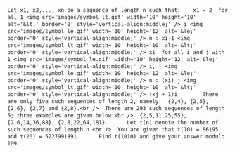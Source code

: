     Let x1, x2,..., xn be a sequence of length n such that:    x1 = 2  for all 1 <img src='images/symbol_lt.gif' width='10' height='10' alt='&lt;' border='0' style='vertical-align:middle;' /> i <img src='images/symbol_le.gif' width='10' height='12' alt='&le;' border='0' style='vertical-align:middle;' /> n : xi-1 <img src='images/symbol_lt.gif' width='10' height='10' alt='&lt;' border='0' style='vertical-align:middle;' /> xi  for all i and j with 1 <img src='images/symbol_le.gif' width='10' height='12' alt='&le;' border='0' style='vertical-align:middle;' /> i, j <img src='images/symbol_le.gif' width='10' height='12' alt='&le;' border='0' style='vertical-align:middle;' /> n : (xi) j <img src='images/symbol_lt.gif' width='10' height='10' alt='&lt;' border='0' style='vertical-align:middle;' /> (xj + 1)i        There are only five such sequences of length 2, namely:  {2,4}, {2,5}, {2,6}, {2,7} and {2,8}.<br />  There are 293 such sequences of length 5; three examples are given below:<br />  {2,5,11,25,55}, {2,6,14,36,88}, {2,8,22,64,181}.      Let t(n) denote the number of such sequences of length n.<br />  You are given that t(10) = 86195 and t(20) = 5227991891.      Find t(1010) and give your answer modulo 109.        